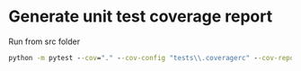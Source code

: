 # Generate unit test coverage report

Run from src folder

```bat
python -m pytest --cov="." --cov-config "tests\\.coveragerc" --cov-report html
```